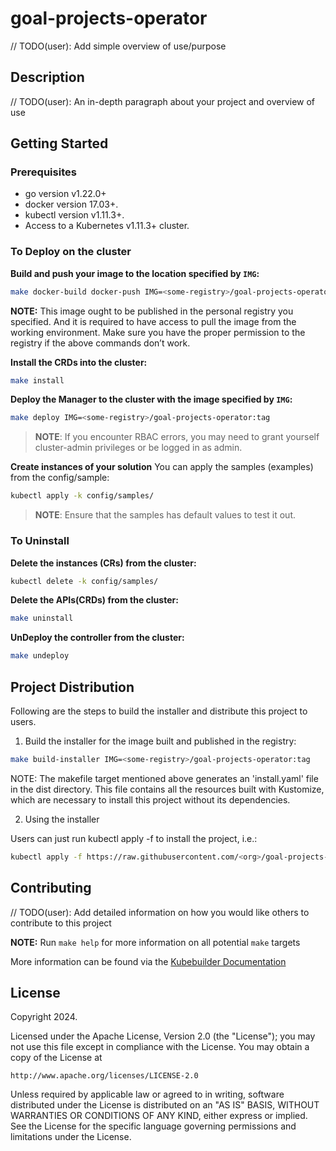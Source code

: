 # goal-projects-operator
// TODO(user): Add simple overview of use/purpose

## Description
// TODO(user): An in-depth paragraph about your project and overview of use

## Getting Started

### Prerequisites
- go version v1.22.0+
- docker version 17.03+.
- kubectl version v1.11.3+.
- Access to a Kubernetes v1.11.3+ cluster.

### To Deploy on the cluster
**Build and push your image to the location specified by `IMG`:**

```sh
make docker-build docker-push IMG=<some-registry>/goal-projects-operator:tag
```

**NOTE:** This image ought to be published in the personal registry you specified.
And it is required to have access to pull the image from the working environment.
Make sure you have the proper permission to the registry if the above commands don’t work.

**Install the CRDs into the cluster:**

```sh
make install
```

**Deploy the Manager to the cluster with the image specified by `IMG`:**

```sh
make deploy IMG=<some-registry>/goal-projects-operator:tag
```

> **NOTE**: If you encounter RBAC errors, you may need to grant yourself cluster-admin
privileges or be logged in as admin.

**Create instances of your solution**
You can apply the samples (examples) from the config/sample:

```sh
kubectl apply -k config/samples/
```

>**NOTE**: Ensure that the samples has default values to test it out.

### To Uninstall
**Delete the instances (CRs) from the cluster:**

```sh
kubectl delete -k config/samples/
```

**Delete the APIs(CRDs) from the cluster:**

```sh
make uninstall
```

**UnDeploy the controller from the cluster:**

```sh
make undeploy
```

## Project Distribution

Following are the steps to build the installer and distribute this project to users.

1. Build the installer for the image built and published in the registry:

```sh
make build-installer IMG=<some-registry>/goal-projects-operator:tag
```

NOTE: The makefile target mentioned above generates an 'install.yaml'
file in the dist directory. This file contains all the resources built
with Kustomize, which are necessary to install this project without
its dependencies.

2. Using the installer

Users can just run kubectl apply -f <URL for YAML BUNDLE> to install the project, i.e.:

```sh
kubectl apply -f https://raw.githubusercontent.com/<org>/goal-projects-operator/<tag or branch>/dist/install.yaml
```

## Contributing
// TODO(user): Add detailed information on how you would like others to contribute to this project

**NOTE:** Run `make help` for more information on all potential `make` targets

More information can be found via the [Kubebuilder Documentation](https://book.kubebuilder.io/introduction.html)

## License

Copyright 2024.

Licensed under the Apache License, Version 2.0 (the "License");
you may not use this file except in compliance with the License.
You may obtain a copy of the License at

    http://www.apache.org/licenses/LICENSE-2.0

Unless required by applicable law or agreed to in writing, software
distributed under the License is distributed on an "AS IS" BASIS,
WITHOUT WARRANTIES OR CONDITIONS OF ANY KIND, either express or implied.
See the License for the specific language governing permissions and
limitations under the License.

